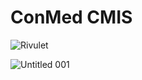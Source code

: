 # ConMed CMIS

![Rivulet](https://github.com/user-attachments/assets/b1112064-fbbe-477f-91b7-736c4320c5f5)

![Untitled 001](https://github.com/user-attachments/assets/c2a83209-9724-47e1-b207-1b3b6cf8a000)
